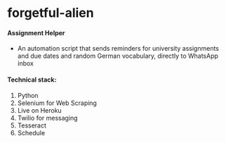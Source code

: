 # forgetful-alien

#### Assignment Helper
- An automation script that sends reminders for university assignments and due dates and random German vocabulary, directly to WhatsApp inbox                                                                                                       
#### Technical stack:
1. Python
2. Selenium for Web Scraping
3. Live on Heroku
4. Twilio for messaging
5. Tesseract
6. Schedule
